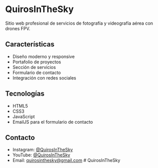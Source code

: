# QuirosInTheSky

Sitio web profesional de servicios de fotografía y videografía aérea con drones FPV.

## Características

- Diseño moderno y responsive
- Portafolio de proyectos
- Sección de servicios
- Formulario de contacto
- Integración con redes sociales

## Tecnologías

- HTML5
- CSS3
- JavaScript
- EmailJS para el formulario de contacto

## Contacto

- Instagram: [@QuirosInTheSky](https://instagram.com/QuirosInTheSky)
- YouTube: [@QuirosInTheSky](https://youtube.com/@QuirosInTheSky)
- Email: quirosinthesky@gmail.com #   Q u i r o s I n T h e S k y  
 
